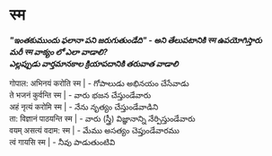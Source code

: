 # स्म 


***"ఇంతకుముందు ఫలానా పని జరుగుతుండేది" - అని తేలుపటానికి स्म ఉపయోగిస్తారు  
మరీ स्म వాక్యం లో ఎలా వాడాలి?  
ఎల్లప్పుడు వార్తమానకాల క్రియాపదానికి తరువాత వాడాలి***

गोपाल: अभिनयं करोति स्म | - గోపాలుడు అభినయం చేసేవాడు  
ते भजनं कुर्वन्ति स्म | - వారు భజన చేస్తుండేవారు  
अहं नृत्यं करोमि स्म | - నేను నృత్యం చేస్తుండేవాడిని  
ता: विज्ञानं पाठयन्ति स्म | - వారు (స్త్రీ) విజ్ఞానాన్ని నేర్పిస్తుండేవారు  
वयम् असत्यं वदाम: स्म | - మేము అసత్యం చెప్తుండేవారము  
त्वं गायसि स्म | - నీవు పాడుతుంటివి 


